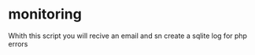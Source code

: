 monitoring
==========

Whith this script you will recive an email and sn create a sqlite log for php errors
